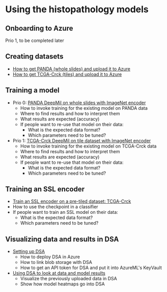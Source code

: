 # Using the histopathology models

## Onboarding to Azure

Prio 1, to be completed later

## Creating datasets

* [How to get PANDA (whole slides) and upload it to Azure](panda_dataset.md)
* [How to get TCGA-Crck (tiles) and upload it to Azure](tcga-crck_dataset.md)

## Training a model

* Prio 0: [PANDA DeepMil on whole slides with ImageNet encoder](panda_model.md)
  * How to invoke training for the existing model on PANDA data
  * Where to find results and how to interpret them
  * What results are expected (accuracy)
  * If people want to re-use that model on their data:
    * What is the expected data format?
    * Which parameters need to be tuned?
* Prio 1: [TCGA-Crck DeepMil on tile dataset with ImageNet encoder](tcga-crck_model.md)
  * How to invoke training for the existing model on TCGA-Crck data
  * Where to find results and how to interpret them
  * What results are expected (accuracy)
  * If people want to re-use that model on their data:
    * What is the expected data format?
    * Which parameters need to be tuned?

## Training an SSL encoder

* [Train an SSL encoder on a pre-tiled dataset: TCGA-Crck](ssl_on_tile_dataset.md)
* How to use the checkpoint in a classifier
* If people want to train an SSL model on their data:
  * What is the expected data format?
  * Which parameters need to be tuned?

## Visualizing data and results in DSA

* [Setting up DSA](dsa_setup.md)
  * How to deploy DSA in Azure
  * How to link blob storage with DSA
  * How to get an API token for DSA and put it into AzureML's KeyVault
* [Using DSA to look at data and model results](dsa_usage.md)
  * Visualize the previously uploaded data in DSA
  * Show how model heatmaps go into DSA
